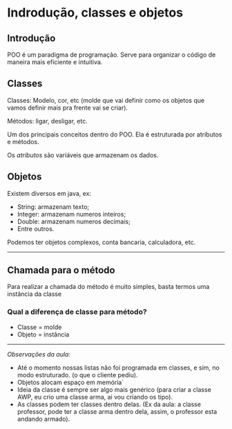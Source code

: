 # Indrodução, classes e objetos

## Introdução
POO é um paradigma de programação. Serve para organizar o código de maneira mais eficiente e intuitiva.

## Classes
Classes: Modelo, cor, etc (molde que vai definir como os objetos que vamos definir mais pra frente vai se criar).

Métodos: ligar, desligar, etc.

Um dos principais conceitos dentro do POO.
Ela é estruturada por atributos e métodos.

Os _atributos_ são variáveis que armazenam os dados.

## Objetos
Existem diversos em java, ex:

* String: armazenam texto;
* Integer: armazenam numeros inteiros;
* Double: armazenam numeros decimais;
* Entre outros.

Podemos ter objetos complexos, conta bancaria, calculadora, etc.

---

## Chamada para o método
Para realizar a chamada do método é muito simples, basta termos uma instância da classe

### Qual a diferença de classe para método?
* Classe = molde
* Objeto = instância

---

*Observações da aula:*

* Até o momento nossas listas não foi programada em classes, e sim, no modo estruturado. (o que o cliente pediu).
* Objetos alocam espaço em memória`
* Ideia da classe é sempre ser algo mais genérico (para criar a classe AWP, eu crio uma classe arma, ai vou criando os tipo).
* As classes podem ter classes dentro delas. (Ex da aula: a classe professor, pode ter a classe arma dentro dela, assim, o professor esta andando armado).